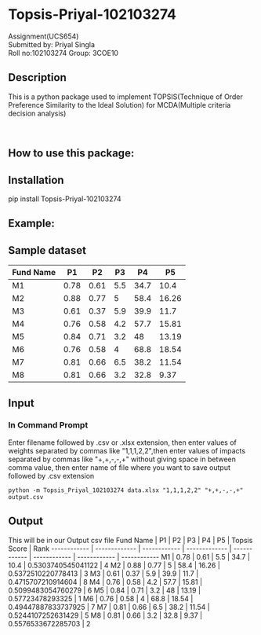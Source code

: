 # Topsis-Priyal-102103274

Assignment(UCS654)<br>
Submitted by: Priyal Singla<br>
Roll no:102103274
Group: 3COE10

## Description

This is a python package used to implement TOPSIS(Technique of Order Preference Similarity to the Ideal Solution) for MCDA(Multiple criteria decision analysis)

<br>

## How to use this package:

## Installation

pip install Topsis-Priyal-102103274

## Example:

## Sample dataset

| Fund Name | P1   | P2   | P3  | P4   | P5    |
| --------- | ---- | ---- | --- | ---- | ----- |
| M1        | 0.78 | 0.61 | 5.5 | 34.7 | 10.4  |
| M2        | 0.88 | 0.77 | 5   | 58.4 | 16.26 |
| M3        | 0.61 | 0.37 | 5.9 | 39.9 | 11.7  |
| M4        | 0.76 | 0.58 | 4.2 | 57.7 | 15.81 |
| M5        | 0.84 | 0.71 | 3.2 | 48   | 13.19 |
| M6        | 0.76 | 0.58 | 4   | 68.8 | 18.54 |
| M7        | 0.81 | 0.66 | 6.5 | 38.2 | 11.54 |
| M8        | 0.81 | 0.66 | 3.2 | 32.8 | 9.37  |

## Input

### In Command Prompt

Enter filename followed by .csv or .xlsx extension, then enter values of weights separated by commas like "1,1,1,2,2",then enter values of impacts separated by commas like "+,+,-,-,+" without giving space in between comma value, then enter name of file where you want to save output followed by .csv extension

```
python -m Topsis_Priyal_102103274 data.xlsx "1,1,1,2,2" "+,+,-,-,+" output.csv
```

## Output

This will be in our Output csv file
Fund Name | P1 | P2 | P3 | P4 | P5 | Topsis Score | Rank
------------ | ------------- | ------------ | ------------- | ------------ | ------------ | ------------ | ------------
M1 | 0.78 | 0.61 | 5.5 | 34.7 | 10.4 | 0.5303740545041122 | 4
M2 | 0.88 | 0.77 | 5 | 58.4 | 16.26 | 0.5372510220778413 | 3
M3 | 0.61 | 0.37 | 5.9 | 39.9 | 11.7 | 0.4715707210914604 | 8
M4 | 0.76 | 0.58 | 4.2 | 57.7 | 15.81 | 0.5099483054760279 | 6
M5 | 0.84 | 0.71 | 3.2 | 48 | 13.19 | 0.57723478293325 | 1
M6 | 0.76 | 0.58 | 4 | 68.8 | 18.54 | 0.49447887833737925 | 7
M7 | 0.81 | 0.66 | 6.5 | 38.2 | 11.54 | 0.5244107252631429 | 5
M8 | 0.81 | 0.66 | 3.2 | 32.8 | 9.37 | 0.5576533672285703 | 2
